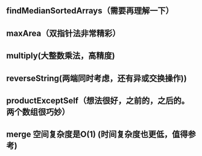 ## findMedianSortedArrays（需要再理解一下）
## maxArea（双指针法非常精彩）
## multiply(大整数乘法，高精度)
## reverseString(两端同时考虑，还有异或交换操作))
## productExceptSelf（想法很好，之前的，之后的。两个数组很巧妙）
## merge 空间复杂度是O(1) (时间复杂度也更低，值得参考)
